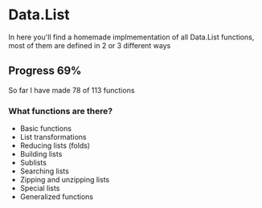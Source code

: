# Data.List

In here you'll find a homemade implmementation of all Data.List functions, most of them are defined in 2 or 3 different ways 

## Progress 69%
So far I have made 78 of 113 functions 

### What functions are there?
   * Basic functions
   * List transformations
   * Reducing lists (folds)
   * Building lists
   * Sublists
   * Searching lists
   * Zipping and unzipping lists
   * Special lists
   * Generalized functions
